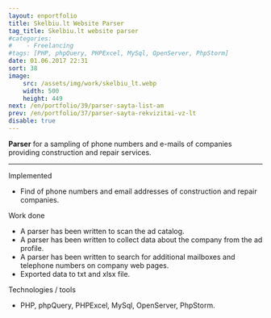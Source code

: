 ```yaml
---
layout: enportfolio
title: Skelbiu.lt Website Parser
tag_title: Skelbiu.lt website parser
#categories:
#    - Freelancing
#tags: [PHP, phpQuery, PHPExcel, MySql, OpenServer, PhpStorm]
date: 01.06.2017 22:31
sort: 38
image: 
    src: /assets/img/work/skelbiu_lt.webp 
    width: 500
    height: 449
next: /en/portfolio/39/parser-sayta-list-am
prev: /en/portfolio/37/parser-sayta-rekvizitai-vz-lt
disable: true
---
```


**Parser** for a sampling of phone numbers and e-mails of companies providing construction and repair services.

---

Implemented

* Find of phone numbers and email addresses of construction and repair companies.

Work done

* A parser has been written to scan the ad catalog.
* A parser has been written to collect data about the company from the ad profile.
* A parser has been written to search for additional mailboxes and telephone numbers on company web pages.
* Exported data to txt and xlsx file.

Technologies / tools

* PHP, phpQuery, PHPExcel, MySql, OpenServer, PhpStorm.
